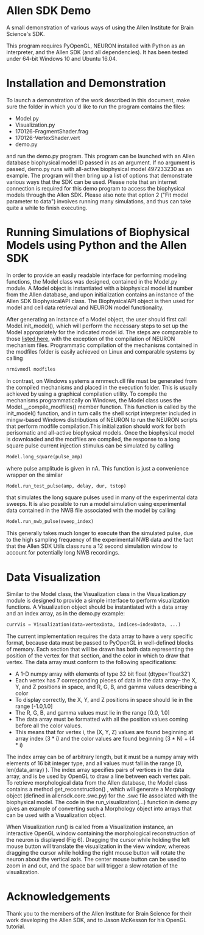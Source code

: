 # Allen SDK Demo
A small demonstration of various ways of using the Allen Institute for Brain Science's SDK.

This program requires PyOpenGL, NEURON installed with Python as an interpreter, and the Allen SDK (and all
dependencies). It has been tested under 64-bit Windows 10 and Ubuntu 16.04.

# Installation and Demonstration
To launch a demonstration of the work described in this document, make sure the folder in which you'd like to run the program contains the files: 

* Model.py
* Visualization.py
* 170126-FragmentShader.frag
* 170126-VertexShader.vert
* demo.py

and run the demo.py program. This program can be launched with an Allen database biophysical model ID passed in as an argument. If no argument is passed, demo.py runs with all-active biophysical model 497233230 as an example. The program will then bring up a list of options that demonstrate various ways that the SDK can be used. Please note that an internet connection is required for this demo program to access the biophysical models through the Allen SDK. Please also note that option 2 ("Fit model parameter to data") involves running many simulations, and thus can take quite a while to finish executing.

# Running Simulations of Biophysical Models using Python and the Allen SDK
In order to provide an easily readable interface for performing modeling functions, the Model class was designed, contained in the Model.py module. A Model object is instantiated with a biophysical model id number from the Allen database, and upon initialization contains an instance of the Allen SDK BiophysicalAPI class. The BiophysicalAPI object is then used for model and cell data retrieval and NEURON model functionality.

After generating an instance of a Model object, the user should first call  Model.init_model(),  which will perform the necessary steps to set up the Model appropriately for the indicated model id. The steps are comparable to those [listed here](https://alleninstitute.github.io/AllenSDK/biophysical_models.html), with the exception of the compilation of NEURON mechanism files. Programmatic compilation of the mechanisms contained in the modfiles folder is easily achieved on Linux and comparable systems by calling
```Python
nrnivmodl modfiles
```
In contrast, on Windows systems a nrnmech.dll file must be generated from the compiled mechanisms and placed in the execution folder. This is usually achieved by using a graphical compilation utility. To compile the mechanisms programmatically on Windows, the Model class uses the Model.\_\_compile_modfiles() member function. This function is called by the init_model() function, and in turn calls the shell script interpreter included in mingw-based Windows distributions of NEURON to run the NEURON scripts that perform modfile compilation.This initialization should work for both perisomatic and all-active biophysical models. Once the biophysical
model is downloaded and the modfiles are compiled, the response to a long square pulse current injection stimulus can be simulated by calling
```Python
Model.long_square(pulse_amp)
```
where pulse amplitude is given in nA. This function is just a convenience wrapper on the similar
```Python
Model.run_test_pulse(amp, delay, dur, tstop)
```
that simulates the long square pulses used in many of the experimental data sweeps. It is also possible to
run a model simulation using experimental data contained in the NWB file associated with the model by
calling
```Python
Model.run_nwb_pulse(sweep_index)
```
This generally takes much longer to execute than the simulated pulse, due to the high sampling frequency
of the experimental NWB data and the fact that the Allen SDK Utils class runs a 12 second simulation
window to account for potentially long NWB recordings.

# Data Visualization
Similar to the Model class, the Visualization class in the Visualization.py module is designed to provide a simple interface to perform visualization functions. A Visualization object should be instantiated with a data array and an index array, as in the demo.py example:
```Python 
currVis = Visualization(data=vertexData, indices=indexData, ...)
```
The current implementation requires the data array to have a very specific format, because data must be passed to PyOpenGL in well-defined blocks of memory. Each section that will be drawn has both data representing the position of the vertex for that section, and the color in which to draw that vertex. The data array must conform to the following specifications:
* A 1-D numpy array with elements of type 32 bit float (dtype=’float32’)
* Each vertex has 7 corresponding pieces of data in the data array– the X, Y, and Z positions in space, and R, G, B, and gamma values describing a color
* To display correctly, the X, Y, and Z positions in space should lie in the range [-1.0,1.0]
* The R, G, B, and gamma values must lie in the range [0.0, 1.0]
* The data array must be formatted with all the position values coming before all the color values.
* This means that for vertex  i,  the (X, Y, Z) values are found beginning at array index (3 * i) and the color values are found beginning (3 * N) + (4 * i)

The index array can be of arbitrary length, but it must be a numpy array with elements of 16 bit integer type, and all values must fall in the range [0, len(data_array) ). The index array specifies pairs of vertices in the data array, and is be used by OpenGL to draw a line between each vertex pair. To retrieve morphological data from the Allen database, the Model class contains a method get_reconstruction() , which will generate a Morphology object (defined in allensdk.core.swc.py) for the .swc file associated with the biophysical model. The code in the  run_visualization(...) function in demo.py gives an example of converting such a Morphology object into arrays that can be used with a Visualization object.

When Visualization.run() is called from a Visualization instance, an interactive OpenGL window containing the morphological reconstruction of the neuron is displayed (Fig 6). Dragging the cursor while holding the left mouse button will translate the visualization in the view window, whereas dragging the cursor while holding the right mouse button will rotate the neuron about the vertical axis. The center mouse button can be used to zoom in and out, and the space bar will trigger a slow rotation of the visualization.

# Acknowledgements
Thank you to the members of the Allen Institute for Brain Science for their work developing the Allen SDK, and to Jason McKesson for his OpenGL tutorial.
